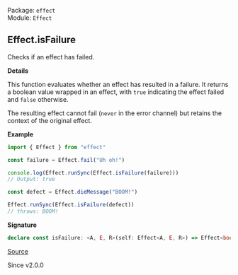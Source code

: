 Package: `effect`<br />
Module: `Effect`<br />

## Effect.isFailure

Checks if an effect has failed.

**Details**

This function evaluates whether an effect has resulted in a failure. It
returns a boolean value wrapped in an effect, with `true` indicating the
effect failed and `false` otherwise.

The resulting effect cannot fail (`never` in the error channel) but retains
the context of the original effect.

**Example**

```ts
import { Effect } from "effect"

const failure = Effect.fail("Uh oh!")

console.log(Effect.runSync(Effect.isFailure(failure)))
// Output: true

const defect = Effect.dieMessage("BOOM!")

Effect.runSync(Effect.isFailure(defect))
// throws: BOOM!
```

**Signature**

```ts
declare const isFailure: <A, E, R>(self: Effect<A, E, R>) => Effect<boolean, never, R>
```

[Source](https://github.com/Effect-TS/effect/tree/main/packages/effect/src/Effect.ts#L10517)

Since v2.0.0